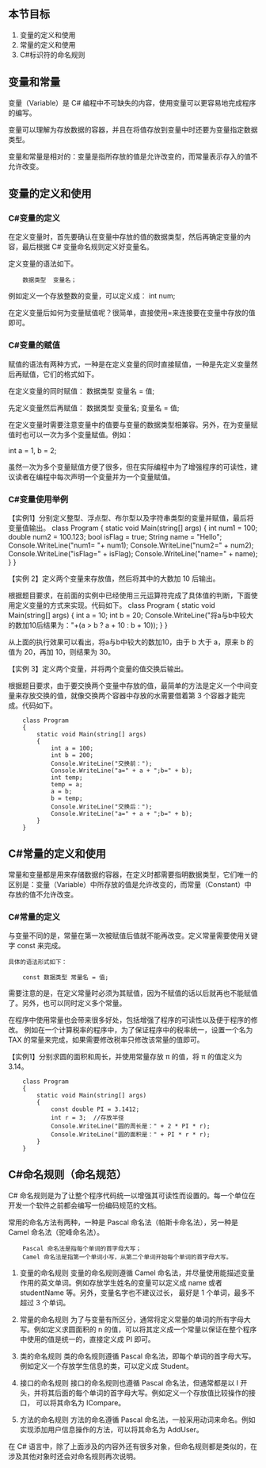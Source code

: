 ## 本节目标

1. 变量的定义和使用
2. 常量的定义和使用
3. C#标识符的命名规则

## 变量和常量

变量（Variable）是 C# 编程中不可缺失的内容，使用变量可以更容易地完成程序的编写。

变量可以理解为存放数据的容器，并且在将值存放到变量中时还要为变量指定数据类型。

变量和常量是相对的：变量是指所存放的值是允许改变的，而常量表示存入的值不允许改变。

## 变量的定义和使用

### C#变量的定义
在定义变量时，首先要确认在变量中存放的值的数据类型，然后再确定变量的内容，最后根据 C# 变量命名规则定义好变量名。

定义变量的语法如下。

        数据类型  变量名；

例如定义一个存放整数的变量，可以定义成：
int num;

在定义变量后如何为变量赋值呢？很简单，直接使用=来连接要在变量中存放的值即可。

### C#变量的赋值
赋值的语法有两种方式，一种是在定义变量的同时直接赋值，一种是先定义变量然后再赋值，它们的格式如下。

在定义变量的同时赋值：
数据类型  变量名 = 值;

先定义变量然后再赋值：
数据类型  变量名;
变量名 = 值;

在定义变量时需要注意变量中的值要与变量的数据类型相兼容。另外，在为变量赋值时也可以一次为多个变量赋值。例如：

int a = 1, b = 2;

虽然一次为多个变量赋值方便了很多，但在实际编程中为了增强程序的可读性，建议读者在编程中每次声明一个变量并为一个变量赋值。

### C#变量使用举例

【实例1】分别定义整型、浮点型、布尔型以及字符串类型的变量并赋值，最后将变量值输出。
        class Program
        {
            static void Main(string[] args)
            {
                int num1 = 100;
                double num2 = 100.123;
                bool isFlag = true;
                String name = "Hello";
                Console.WriteLine("num1= "+ num1);
                Console.WriteLine("num2=" + num2);
                Console.WriteLine("isFlag=" + isFlag);
                Console.WriteLine("name=" + name);
            }
        }


【实例 2】定义两个变量来存放值，然后将其中的大数加 10 后输出。

根据题目要求，在前面的实例中已经使用三元运算符完成了具体值的判断，下面使用定义变量的方式来实现。代码如下。
        class Program
        {
            static void Main(string[] args)
            {
                int a = 10;
                int b = 20;
                Console.WriteLine("将a与b中较大的数加10后结果为："+(a > b ? a + 10 : b + 10));
            }
        }

从上面的执行效果可以看出，将a与b中较大的数加10，由于 b 大于 a，原来 b 的值为 20，再加 10，则结果为 30。

【实例 3】定义两个变量，并将两个变量的值交换后输出。

根据题目要求，由于要交换两个变量中存放的值，最简单的方法是定义一个中间变量来存放交换的值，就像交换两个容器中存放的水需要借着第 3 个容器才能完成。代码如下。

        class Program
        {
            static void Main(string[] args)
            {
                int a = 100;
                int b = 200;
                Console.WriteLine("交换前：");
                Console.WriteLine("a=" + a + ";b=" + b);
                int temp;
                temp = a;
                a = b;
                b = temp;
                Console.WriteLine("交换后：");
                Console.WriteLine("a=" + a + ";b=" + b);
            }
        }



## C#常量的定义和使用

常量和变量都是用来存储数据的容器，在定义时都需要指明数据类型，它们唯一的区别是：变量（Variable）中所存放的值是允许改变的，而常量（Constant）中存放的值不允许改变。


### C#常量的定义
与变量不同的是，常量在第一次被赋值后值就不能再改变。定义常量需要使用关键字 const 来完成。

	具体的语法形式如下：
	
		const 数据类型 常量名 = 值;

需要注意的是，在定义常量时必须为其赋值，因为不赋值的话以后就再也不能赋值了。另外，也可以同时定义多个常量。

在程序中使用常量也会带来很多好处，包括增强了程序的可读性以及便于程序的修改。
例如在一个计算税率的程序中，为了保证程序中的税率统一，设置一个名为 TAX 的常量来完成，如果需要修改税率只修改该常量的值即可。

【实例1】分别求圆的面积和周长，并使用常量存放 π 的值，将 π 的值定义为3.14。

		class Program
		{
			static void Main(string[] args)
			{
				const double PI = 3.1412;
				int r = 3;  //存放半径
				Console.WriteLine("圆的周长是：" + 2 * PI * r);
				Console.WriteLine("圆的面积是：" + PI * r * r);
			}
		}

## C#命名规则（命名规范）

C# 命名规则是为了让整个程序代码统一以增强其可读性而设置的。每一个单位在开发一个软件之前都会编写一份编码规范的文档。

常用的命名方法有两种，一种是 Pascal 命名法（帕斯卡命名法），另一种是 Camel 命名法（驼峰命名法）。

		Pascal 命名法是指每个单词的首字母大写；
		Camel 命名法是指第一个单词小写，从第二个单词开始每个单词的首字母大写。

1) 变量的命名规则
变量的命名规则遵循 Camel 命名法，并尽量使用能描述变量作用的英文单词。例如存放学生姓名的变量可以定义成 name 或者 
studentName 等。另外，变量名字也不建议过长， 最好是 1 个单词，最多不超过 3 个单词。

2) 常量的命名规则
为了与变量有所区分，通常将定义常量的单词的所有字母大写。例如定义求圆面积的 n 的值，可以将其定义成一个常量以保证在整个程序中使用的值是统一的，直接定义成 PI 即可。

3) 类的命名规则
类的命名规则遵循 Pascal 命名法，即每个单词的首字母大写。例如定义一个存放学生信息的类，可以定义成 Student。

4) 接口的命名规则
接口的命名规则也遵循 Pascal 命名法，但通常都是以 I 开头，并将其后面的每个单词的首字母大写。例如定义一个存放值比较操作的接口，
可以将其命名为 ICompare。

5) 方法的命名规则
方法的命名遵循 Pascal 命名法，一般采用动词来命名。例如实现添加用户信息操作的方法，可以将其命名为 AddUser。

在 C# 语言中，除了上面涉及的内容外还有很多对象，但命名规则都是类似的，在涉及其他对象时还会对命名规则再次说明。
